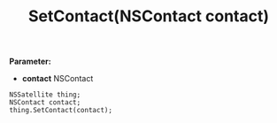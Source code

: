 ﻿---
uid: crmscript_ref_NSSatellite_SetContact
title: SetContact(NSContact contact)
intellisense: NSSatellite.SetContact
keywords: NSSatellite, GetContact
so.topic: reference
---



**Parameter:** 
 - **contact** NSContact

```crmscript
NSSatellite thing;
NSContact contact;
thing.SetContact(contact);
```

